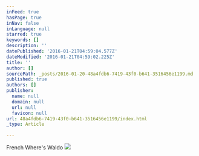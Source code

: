 ```yaml
---
inFeed: true
hasPage: true
inNav: false
inLanguage: null
starred: true
keywords: []
description: ''
datePublished: '2016-01-21T04:59:04.577Z'
dateModified: '2016-01-21T04:59:02.225Z'
title: ''
author: []
sourcePath: _posts/2016-01-20-48a4fdb6-7419-43f0-b641-3516456e1199.md
published: true
authors: []
publisher:
  name: null
  domain: null
  url: null
  favicon: null
url: 48a4fdb6-7419-43f0-b641-3516456e1199/index.html
_type: Article

---
```

French Where's Waldo
![](https://s3-us-west-2.amazonaws.com/the-grid-img/p/aaf59ce7af5402d5de7a6f3ae0fecb349e3ac8ef.jpg)